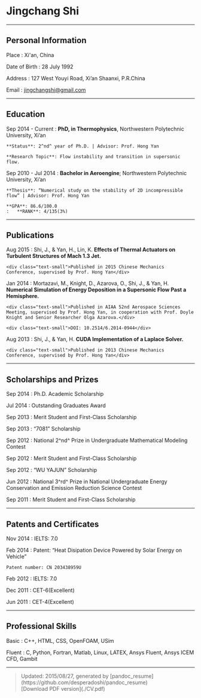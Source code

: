 # Jingchang Shi

----

## Personal Information

Place
:   Xi'an, China

Date of Birth
:   28 July 1992

Address
:   127 West Youyi Road, Xi’an Shaanxi, P.R.China

Email
:   [jingchangshi@gmail.com](mailto:jingchangshi@gmail.com)

----

## Education

Sep 2014 - Current
:   **PhD, in Thermophysics**, Northwestern Polytechnic University, Xi’an

    **Status**: 2^nd^ year of Ph.D. | Advisor: Prof. Hong Yan

    **Research Topic**: Flow instability and transition in supersonic flow.

Sep 2010 - Jul 2014
:   **Bachelor in Aeroengine**; Northwestern Polytechnic University, Xi’an

    **Thesis**: “Numerical study on the stability of 2D incompressible flow” | Advisor: Prof. Hong Yan

    **GPA**: 86.6/100.0
    :   **RANK**: 4/135(3%)

----

## Publications

Aug 2015
:   Shi, J., & Yan, H., Lin, K. **Effects of Thermal Actuators on Turbulent Structures of Mach 1.3 Jet.**

    <div class="text-small">Published in 2015 Chinese Mechanics Conference, supervised by Prof. Hong Yan</div>

Jan 2014
:   Mortazavi, M., Knight, D., Azarova, O., Shi, J., & Yan, H. **Numerical Simulation of Energy Deposition in a Supersonic Flow Past a Hemisphere.**

    <div class="text-small">Published in AIAA 52nd Aerospace Sciences Meeting, supervised by Prof. Hong Yan, in cooperation with Prof. Doyle Knight and Senior Researcher Olga Azarova.</div>

    <div class="text-small">DOI: 10.2514/6.2014-0944</div>

Aug 2013
:   Shi, J., & Yan, H. **CUDA Implementation of a Laplace Solver.**

    <div class="text-small">Published in 2013 Chinese Mechanics Conference, supervised by Prof. Hong Yan</div>

----

## Scholarships and Prizes

Sep 2014
:   Ph.D. Academic Scholarship

Jul 2014
:   Outstanding Graduates Award

Sep 2013
:   Merit Student and First-Class Scholarship

Sep 2013
:   “7081” Scholarship

Sep 2012
:   National 2^nd^ Prize in Undergraduate Mathematical Modeling Contest

Sep 2012
:   Merit Student and First-Class Scholarship

Sep 2012
:   “WU YAJUN” Scholarship

Jun 2012
:   National 3^rd^ Prize in National Undergraduate Energy Conservation and Emission Reduction Science Contest

Sep 2011
:   Merit Student and First-Class Scholarship

----

## Patents and Certificates

Nov 2014
:   IELTS: 7.0

Feb 2014
:   Patent: “Heat Disipation Device Powered by Solar Energy on Vehicle”

    Patent number: CN 203438959U

Feb 2012
:   IELTS: 7.0

Dec 2011
:   CET-6(Excellent)

Jun 2011
:   CET-4(Excellent)

----

## Professional Skills

Basic
:   C++, HTML, CSS, OpenFOAM, USim

Fluent
:   C, Python, Fortran, Matlab, Linux, LATEX, Ansys Fluent, Ansys ICEM CFD, Gambit

----
> <div class='text-small'>Updated: 2015/08/27, generated by [pandoc_resume](https://github.com/desperadoshi/pandoc_resume)</div>
> <div class='text-small'>[Download PDF version](./CV.pdf)</div>